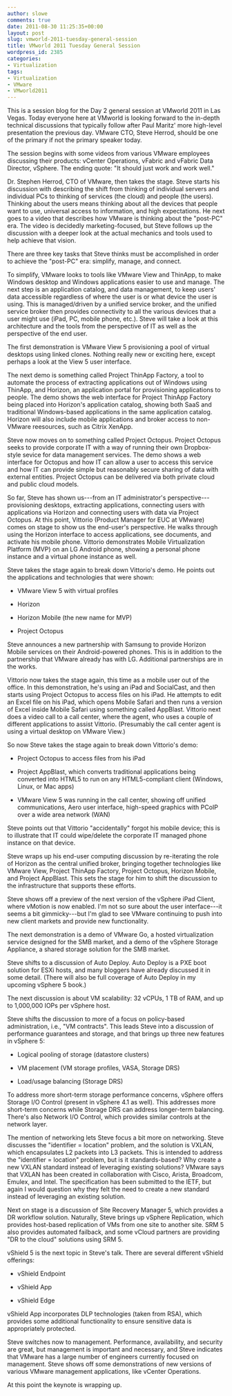 ```yaml
---
author: slowe
comments: true
date: 2011-08-30 11:25:35+00:00
layout: post
slug: vmworld-2011-tuesday-general-session
title: VMworld 2011 Tuesday General Session
wordpress_id: 2385
categories:
- Virtualization
tags:
- Virtualization
- VMware
- VMworld2011
---
```


This is a session blog for the Day 2 general session at VMworld 2011 in Las Vegas. Today everyone here at VMworld is looking forward to the in-depth technical discussions that typically follow after Paul Maritz' more high-level presentation the previous day. VMware CTO, Steve Herrod, should be one of the primary if not the primary speaker today.

The session begins with some videos from various VMware employees discussing their products: vCenter Operations, vFabric and vFabric Data Director, vSphere. The ending quote: "It should just work and work well."

Dr. Stephen Herrod, CTO of VMware, then takes the stage. Steve starts his discussion with describing the shift from thinking of individual servers and individual PCs to thinking of services (the cloud) and people (the users). Thinking about the users means thinking about all the devices that people want to use, universal access to information, and high expectations. He next goes to a video that describes how VMware is thinking about the "post-PC" era. The video is decidedly marketing-focused, but Steve follows up the discussion with a deeper look at the actual mechanics and tools used to help achieve that vision.

There are three key tasks that Steve thinks must be accomplished in order to achieve the "post-PC" era: simplify, manage, and connect.

To simplify, VMware looks to tools like VMware View and ThinApp, to make Windows desktop and Windows applications easier to use and manage. The next step is an application catalog, and data management, to keep users' data accessible regardless of where the user is or what device the user is using. This is managed/driven by a unified service broker, and the unified service broker then provides connectivity to all the various devices that a user might use (iPad, PC, mobile phone, etc.). Steve will take a look at this architecture and the tools from the perspective of IT as well as the perspective of the end user.

The first demonstration is VMware View 5 provisioning a pool of virtual desktops using linked clones. Nothing really new or exciting here, except perhaps a look at the View 5 user interface.

The next demo is something called Project ThinApp Factory, a tool to automate the process of extracting applications out of Windows using ThinApp, and Horizon, an application portal for provisioning applications to people. The demo shows the web interface for Project ThinApp Factory being placed into Horizon's application catalog, showing both SaaS and traditional Windows-based applications in the same application catalog. Horizon will also include mobile applications and broker access to non-VMware reesources, such as Citrix XenApp.

Steve now moves on to something called Project Octopus. Project Octopus seeks to provide corporate IT with a way of running their own Dropbox-style sevice for data management services. The demo shows a web interface for Octopus and how IT can allow a user to access this service and how IT can provide simple but reasonably secure sharing of data with external entities. Project Octopus can be delivered via both private cloud and public cloud models.

So far, Steve has shown us---from an IT administrator's perspective---provisioning desktops, extracting applications, connecting users with applications via Horizon and connecting users with data via Project Octopus. At this point, Vittorio (Product Manager for EUC at VMware) comes on stage to show us the end-user's perspective. He walks through using the Horizon interface to access applications, see documents, and activate his mobile phone. Vittorio demonstrates Mobile Virtualization Platform (MVP) on an LG Android phone, showing a personal phone instance and a virtual phone instance as well.

Steve takes the stage again to break down Vittorio's demo. He points out the applications and technologies that were shown:

* VMware View 5 with virtual profiles

* Horizon

* Horizon Mobile (the new name for MVP)

* Project Octopus

Steve announces a new partnership with Samsung to provide Horizon Mobile services on their Android-powered phones. This is in addition to the partnership that VMware already has with LG. Additional partnerships are in the works.

Vittorio now takes the stage again, this time as a mobile user out of the office. In this demonstration, he's using an iPad and SocialCast, and then starts using Project Octopus to access files on his iPad. He attempts to edit an Excel file on his iPad, which opens Mobile Safari and then runs a version of Excel inside Mobile Safari using something called AppBlast. Vittorio next does a video call to a call center, where the agent, who uses a couple of different applications to assist Vittorio. (Presumably the call center agent is using a virtual desktop on VMware View.)

So now Steve takes the stage again to break down Vittorio's demo:

* Project Octopus to access files from his iPad

* Project AppBlast, which converts traditional applications being converted into HTML5 to run on any HTML5-compliant client (Windows, Linux, or Mac apps)

* VMware View 5 was running in the call center, showing off unified communications, Aero user interface, high-speed graphics with PCoIP over a wide area network (WAN)

Steve points out that Vittorio "accidentally" forgot his mobile device; this is to illustrate that IT could wipe/delete the corporate IT managed phone instance on that device.

Steve wraps up his end-user computing discussion by re-iterating the role of Horizon as the central unified broker, bringing together technologies like VMware View, Project ThinApp Factory, Project Octopus, Horizon Mobile, and Project AppBlast. This sets the stage for him to shift the discussion to the infrastructure that supports these efforts.

Steve shows off a preview of the next version of the vSphere iPad Client, where vMotion is now enabled. I'm not so sure about the user interface---it seems a bit gimmicky---but I'm glad to see VMware continuing to push into new client markets and provide new functionality.

The next demonstration is a demo of VMware Go, a hosted virtualization service designed for the SMB market, and a demo of the vSphere Storage Appliance, a shared storage solution for the SMB market.

Steve shifts to a discussion of Auto Deploy. Auto Deploy is a PXE boot solution for ESXi hosts, and many bloggers have already discussed it in some detail. (There will also be full coverage of Auto Deploy in my upcoming vSphere 5 book.)

The next discussion is about VM scalability: 32 vCPUs, 1 TB of RAM, and up to 1,000,000 IOPs per vSphere host.

Steve shifts the discussion to more of a focus on policy-based administration, i.e., "VM contracts". This leads Steve into a discussion of performance guarantees and storage, and that brings up three new features in vSphere 5:

* Logical pooling of storage (datastore clusters)

* VM placement (VM storage profiles, VASA, Storage DRS)

* Load/usage balancing (Storage DRS)

To address more short-term storage performance concerns, vSphere offers Storage I/O Control (present in vSphere 4.1 as well). This addresses more short-term concerns while Storage DRS can address longer-term balancing. There's also Network I/O Control, which provides similar controls at the network layer.

The mention of networking lets Steve focus a bit more on networking. Steve discusses the "identifier = location" problem, and the solution is VXLAN, which encapsulates L2 packets into L3 packets. This is intended to address the "identifier = location" problem, but is it standards-based? Why create a new VXLAN standard instead of leveraging existing solutions? VMware says that VXLAN has been created in collaboration with Cisco, Arista, Broadcom, Emulex, and Intel. The specification has been submitted to the IETF, but again I would question why they felt the need to create a new standard instead of leveraging an existing solution.

Next on stage is a discussion of Site Recovery Manager 5, which provides a DR workflow solution. Naturally, Steve brings up vSphere Replication, which provides host-based replication of VMs from one site to another site. SRM 5 also provides automated failback, and some vCloud partners are providing "DR to the cloud" solutions using SRM 5.

vShield 5 is the next topic in Steve's talk. There are several different vShield offerings:

* vShield Endpoint

* vShield App

* vShield Edge

vShield App incorporates DLP technologies (taken from RSA), which provides some additional functionality to ensure sensitive data is appropriately protected.

Steve switches now to management. Performance, availability, and security are great, but management is important and necessary, and Steve indicates that VMware has a large number of engineers currently focused on management. Steve shows off some demonstrations of new versions of various VMware management applications, like vCenter Operations.

At this point the keynote is wrapping up.
